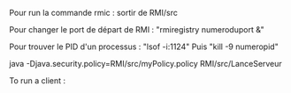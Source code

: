 Pour run la commande rmic : sortir de RMI/src

Pour changer le port de départ de RMI : "rmiregistry numeroduport &"

Pour trouver le PID d'un processus : "lsof -i:1124"
Puis "kill -9 numeropid"

java -Djava.security.policy=RMI/src/myPolicy.policy RMI/src/LanceServeur


To run a client : 
